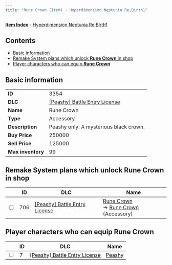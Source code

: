 ```yaml
---
title: "Rune Crown (Item) - Hyperdimension Neptunia Re;Birth1"
---
```


[**Item Index**](/neptunia/rb1/item/index.html) - [Hyperdimension Neptunia Re;Birth1](/neptunia/rb1)

## Contents

- [Basic information](#basic-information)
- [Remake System plans which unlock **Rune Crown** in shop](#remake-system-plans-which-unlock-rune-crown-in-shop)
- [Player characters who can equip **Rune Crown**](#player-characters-who-can-equip-rune-crown)

## Basic information

|   |   |
| -- | -- |
| **ID** | 3354 |
| **DLC** | [[Peashy] Battle Entry License](/neptunia/rb1/dlc/8-peashy.html) |
| **Name** | Rune Crown |
| **Type** | Accessory |
| **Description** | Peashy only. A mysterious black crown. |
| **Buy Price** | 250000 |
| **Sell Price** | 125000 |
| **Max inventory** | 99 |

## Remake System plans which unlock **Rune Crown** in shop

|    | ID | DLC | Name |
| -- | -- | --- | ---- |
| <input type="checkbox" id="rb1-remake-8-706" class="trackbox" /> | 706 | [[Peashy] Battle Entry License](/neptunia/rb1/dlc/8-peashy.html) | [Rune Crown](/neptunia/rb1/remake/8-706-rune-crown.html)<br />→ [Rune Crown](/neptunia/rb1/item/8-3354-rune-crown.html) (Accessory) |

## Player characters who can equip **Rune Crown**

|    | ID | DLC | Name |
| -- | -- | --- | ---- |
| <input type="checkbox" id="rb1-player-8-7" class="trackbox" /> | 7 | [[Peashy] Battle Entry License](/neptunia/rb1/dlc/8-peashy.html) | [Peashy](/neptunia/rb1/player/8-7-peashy.html) |